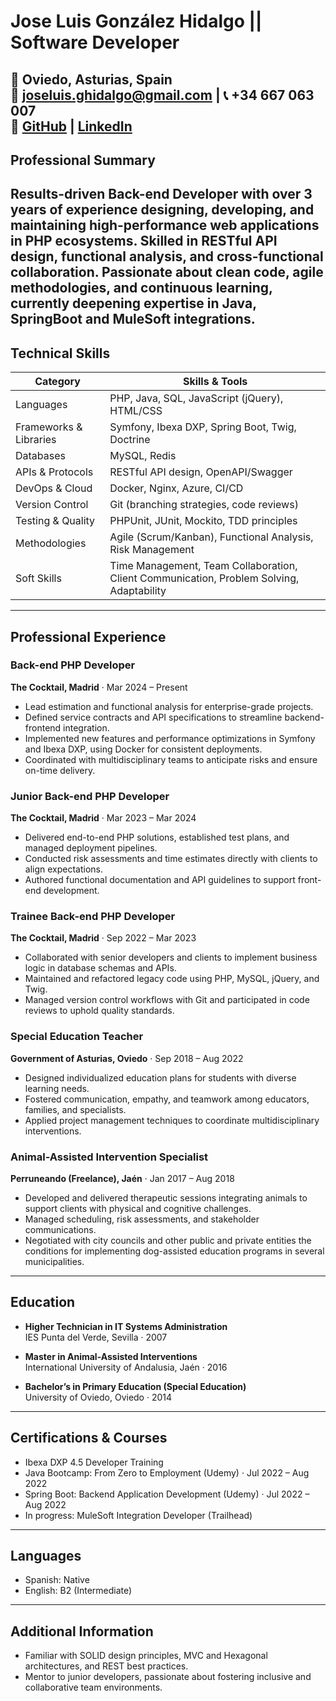 # Jose Luis González Hidalgo || Software Developer

📍 Oviedo, Asturias, Spain  
📧 joseluis.ghidalgo@gmail.com | 📞 +34 667 063 007  
💼 [GitHub](https://github.com/joseluis-glezh) | [LinkedIn](https://www.linkedin.com/in/joseluis-ghidalgo/)
---

## Professional Summary
Results-driven Back-end Developer with over 3 years of experience designing, developing, and maintaining high-performance web applications in PHP ecosystems. Skilled in RESTful API design, functional analysis, and cross-functional collaboration. Passionate about clean code, agile methodologies, and continuous learning, currently deepening expertise in Java, SpringBoot and MuleSoft integrations.
---

## Technical Skills
| Category               | Skills & Tools                                                                 |
|------------------------|--------------------------------------------------------------------------------|
| Languages              | PHP, Java, SQL, JavaScript (jQuery), HTML/CSS                                  |
| Frameworks & Libraries | Symfony, Ibexa DXP, Spring Boot, Twig, Doctrine                                |
| Databases              | MySQL, Redis                                                                    |
| APIs & Protocols       | RESTful API design, OpenAPI/Swagger                                            |
| DevOps & Cloud         | Docker, Nginx, Azure, CI/CD                                                    |
| Version Control        | Git (branching strategies, code reviews)                                       |
| Testing & Quality      | PHPUnit, JUnit, Mockito, TDD principles                                        |
| Methodologies          | Agile (Scrum/Kanban), Functional Analysis, Risk Management                     |
| Soft Skills            | Time Management, Team Collaboration, Client Communication, Problem Solving, Adaptability |
---

## Professional Experience

### Back-end PHP Developer  
**The Cocktail, Madrid** · Mar 2024 – Present

- Lead estimation and functional analysis for enterprise-grade projects.  
- Defined service contracts and API specifications to streamline backend-frontend integration.  
- Implemented new features and performance optimizations in Symfony and Ibexa DXP, using Docker for consistent deployments.  
- Coordinated with multidisciplinary teams to anticipate risks and ensure on-time delivery.

### Junior Back-end PHP Developer  
**The Cocktail, Madrid** · Mar 2023 – Mar 2024

- Delivered end-to-end PHP solutions, established test plans, and managed deployment pipelines. 
- Conducted risk assessments and time estimates directly with clients to align expectations.  
- Authored functional documentation and API guidelines to support front-end development.

### Trainee Back-end PHP Developer  
**The Cocktail, Madrid** · Sep 2022 – Mar 2023

- Collaborated with senior developers and clients to implement business logic in database schemas and APIs.  
- Maintained and refactored legacy code using PHP, MySQL, jQuery, and Twig.  
- Managed version control workflows with Git and participated in code reviews to uphold quality standards.

### Special Education Teacher  
**Government of Asturias, Oviedo** · Sep 2018 – Aug 2022

- Designed individualized education plans for students with diverse learning needs.  
- Fostered communication, empathy, and teamwork among educators, families, and specialists.  
- Applied project management techniques to coordinate multidisciplinary interventions.

### Animal-Assisted Intervention Specialist  
**Perruneando (Freelance), Jaén** · Jan 2017 – Aug 2018

- Developed and delivered therapeutic sessions integrating animals to support clients with physical and cognitive challenges.  
- Managed scheduling, risk assessments, and stakeholder communications.
- Negotiated with city councils and other public and private entities the conditions for implementing dog-assisted education programs in several municipalities.
---

## Education
- **Higher Technician in IT Systems Administration**  
  IES Punta del Verde, Sevilla · 2007
  
- **Master in Animal-Assisted Interventions**  
  International University of Andalusia, Jaén · 2016  

- **Bachelor’s in Primary Education (Special Education)**  
  University of Oviedo, Oviedo · 2014  
---

## Certifications & Courses

- Ibexa DXP 4.5 Developer Training  
- Java Bootcamp: From Zero to Employment (Udemy) · Jul 2022 – Aug 2022  
- Spring Boot: Backend Application Development (Udemy) · Jul 2022 – Aug 2022  
- In progress: MuleSoft Integration Developer (Trailhead)

---

## Languages

- Spanish: Native  
- English: B2 (Intermediate)
---

## Additional Information

- Familiar with SOLID design principles, MVC and Hexagonal architectures, and REST best practices.  
- Mentor to junior developers, passionate about fostering inclusive and collaborative team environments.  



